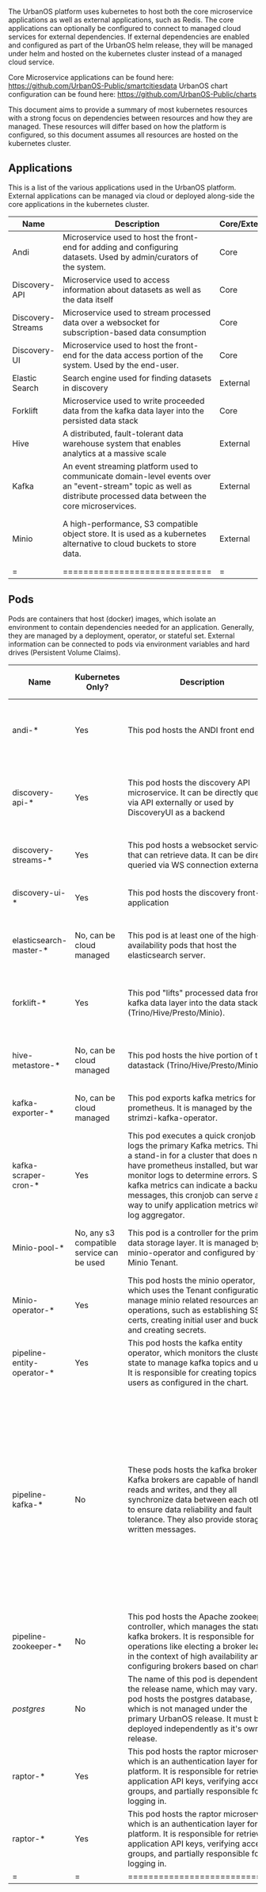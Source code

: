The UrbanOS platform uses kubernetes to host both the core microservice applications as well as external applications, such as Redis. The core applications can optionally be configured to connect to managed cloud services for external dependencies. If external dependencies are enabled and configured as part of the UrbanOS helm release, they will be managed under helm and hosted on the kubernetes cluster instead of a managed cloud service.

Core Microservice applications can be found here: https://github.com/UrbanOS-Public/smartcitiesdata
UrbanOS chart configuration can be found here: https://github.com/UrbanOS-Public/charts

This document aims to provide a summary of most kubernetes resources with a strong focus on dependencies between resources and how they are managed. These resources will differ based on how the platform is configured, so this document assumes all resources are hosted on the kubernetes cluster.

## Applications

This is a list of the various applications used in the UrbanOS platform. External applications can be managed via cloud or deployed along-side the core applications in the kubernetes cluster.

| Name | Description | Core/External | Required |
| - | - | - | - |
| Andi | Microservice used to host the front-end for adding and configuring datasets. Used by admin/curators of the system. | Core | Yes |
| Discovery-API | Microservice used to access information about datasets as well as the data itself | Core | Yes |
| Discovery-Streams | Microservice used to stream processed data over a websocket for subscription-based data consumption | Core | Yes |
| Discovery-UI | Microservice used to host the front-end for the data access portion of the system. Used by the end-user. | Core | Yes |
| Elastic Search | Search engine used for finding datasets in discovery | External | Yes |
| Forklift | Microservice used to write proceeded data from the kafka data layer into the persisted data stack | Core | Yes |
| Hive | A distributed, fault-tolerant data warehouse system that enables analytics at a massive scale | External | Yes |
| Kafka | An event streaming platform used to communicate domain-level events over an "event-stream" topic as well as distribute processed data between the core microservices. | External | Yes |
| Minio | A high-performance, S3 compatible object store. It is used as a kubernetes alternative to cloud buckets to store data. | External | No, but some S3 compatible interface is required |
| = |  ============================= | = | = |



## Pods

Pods are containers that host (docker) images, which isolate an environment to contain dependencies needed for an application. Generally, they are managed by a deployment, operator, or stateful set. External information can be connected to pods via environment variables and hard drives (Persistent Volume Claims).

| Name | Kubernetes Only? | Description | Associated Resources | Safe to delete? | Kustomized? | Managed by Operator? | Chart repository | Triage Flow/Troubleshooting Docs |
| - | - | - | - | - | - | - | - | - |
| andi-* | Yes | This pod hosts the ANDI front end  | **Redis:** Maintains entity state. <br> **Postgres:** Stores front-end UI state. <br> **Kafka:** Places messages on the event-stream to be read downstream. Also reads from the event stream. <br> **Auth0**: Connects to external Auth0 tenant for authentication. | Yes, it will restart from last kafka message. | No | No | https://github.com/UrbanOS-Public/charts/tree/master/charts/andi | NA |
| discovery-api-* | Yes | This pod hosts the discovery API microservice. It can be directly queried via API externally or used by DiscoveryUI as a backend | **Kafka:** Reads from the event-stream to receive entity updates. <br> **Redis:** Maintains entity state. <br> **Auth0**: Connects to external Auth0 tenant for authentication. <br> **Elasticsearch**: Used to search for datasets. <br> **Presto**: Used to query data already saved to the system. | Yes, it will restart from last kafka message. | No | No | https://github.com/UrbanOS-Public/charts/tree/master/charts/discovery-api | NA |
| discovery-streams-* | Yes | This pod hosts a websocket service that can retrieve data. It can be directly queried via WS connection externally. | **Redis:** Stores entity state in viewstore. <br> **Kafka:** Used to receive the latest processed data to publish externally. | Yes, it will restart from last kafka message. | No | No | https://github.com/UrbanOS-Public/charts/tree/master/charts/discovery-streams | NA |
| discovery-ui-* | Yes | This pod hosts the discovery front-end application | **Redis:** Maintains entity state. <br> | Yes, it will restart from last kafka message. | No | No | https://github.com/UrbanOS-Public/charts/tree/master/charts/discovery-streams | NA |
| elasticsearch-master-* | No, can be cloud managed | This pod is at least one of the high-availability pods that host the elasticsearch server. | **discovery-api:** Service that connects to elasticsearch to search datasets. <br> | Partially, it will restart, but drop any current transactions. | No | No | https://github.com/elastic/helm-charts | NA |
| forklift-* | Yes | This pod "lifts" processed data from kafka data layer into the data stack (Trino/Hive/Presto/Minio). | **Redis:** Maintains entity state. <br> **Kafka:** Reads from both the main event-stream for entity updates and the data layer for processed data. <br> **Presto:** Used to store processed data. <br> **Minio:** Used to manage the buckets that the data will be stored in. <br> | Yes, it will restart from last kafka message. | No | No | https://github.com/UrbanOS-Public/charts/tree/master/charts/forklift | NA |
| hive-metastore-* | No, can be cloud managed | This pod hosts the hive portion of the datastack (Trino/Hive/Presto/Minio). | **Minio(Optional):** Can be used as the required s3 connection that hive needs to manage data storage. <br> **Postgres**: Used to save metadata about trino. <br> | Partially. It will restart, but drop any current transactions. | No | No | https://github.com/trinodb/charts | NA |
| kafka-exporter-* | No, can be cloud managed | This pod exports kafka metrics for prometheus. It is managed by the strimzi-kafka-operator. | **Kafka:** Monitors all kafka topics and consumers. | Yes, it will restart. | No | Yes: strimzi-kafka-operator | https://github.com/strimzi/strimzi-kafka-operator/tree/main/helm-charts/helm3/strimzi-kafka-operator | NA |
| kafka-scraper-cron-* | Yes | This pod executes a quick cronjob that logs the primary Kafka metrics. This is a stand-in for a cluster that does not have prometheus installed, but wants to monitor logs to determine errors. Since kafka metrics can indicate a backup of messages, this cronjob can serve as a way to unify application metrics with a log aggregator. | **Kafka Exporter:** Queries the exporter's endpoint to retrieve and log the current metrics. | Yes, but it will skip that cronjob | No | No | https://github.com/UrbanOS-Public/charts/tree/master/charts/kafka | NA |
| Minio-pool-* | No, any s3 compatible service can be used | This pod is a controller for the primary data storage layer. It is managed by the minio-operator and configured by the Minio Tenant. | **Trino:** Used by trino/hive to store data. <br> **Forklift**: Indirectly used by forklift (through Trino) to read/write data. <br> **Discovery-API:** Indirectly used by discovery-api (through Trino) to read data. <br> | Yes, it will restart. | No | Yes: minio-operator | https://github.com/minio/operator/tree/master/helm <br> | NA |
| Minio-operator-* | Yes | This pod hosts the minio operator, which uses the Tenant configuration to manage minio related resources and operations, such as establishing SSL certs, creating initial user and buckets, and creating secrets. | **Tenant:** Detects installed tenants and manages based on their configuration. | Partially. It will restart, but drop any current transactions. | No | No, it is the operator. | https://github.com/minio/operator/tree/master/helm | NA |
| pipeline-entity-operator-* | Yes | This pod hosts the kafka entity operator, which monitors the cluster state to manage kafka topics and users. It is responsible for creating topics and users as configured in the chart. | **Kafka:** Ensures configured kafka topics are created and configured based on chart values. | Yes, it will restart. | No | Yes, strimzi-kafka-operator | https://github.com/strimzi/strimzi-kafka-operator/tree/main/helm-charts/helm3/strimzi-kafka-operator | NA |
| pipeline-kafka-* | No | These pods hosts the kafka brokers. Kafka brokers are capable of handling reads and writes, and they all synchronize data between each other to ensure data reliability and fault tolerance. They also provide storage for written messages. | **Andi:** Used by Andi to read/write to the event-stream topic. <br> **Reaper:** Used by Reaper to read/write to the event-stream topic. Also used to begin the data pipeline for each batch of ingested data. <br> **Alchemist:** Used by Alchemist to read/write to the event-stream topic. Also used in the data pipeline, after reaper, for performing transformations on each batch of data. <br> **Valkyrie**: Used by Valkyrie to read/write to the event-stream topic. Also used in the data pipeline, after Alchemist, to validate data types. <br> **Forklift: Used by forklift to read/write to the event-stream topic. Also used in the data pipeline, after Valkyrie, to persist the data pipeline into the primary data stack (Trino/Hive/Presto/Minio). <br> **Discovery-API:** Used by Discovery-API to read/write to the event-stream topic. <br> **Discovery-Streams:** Used by discovery-streams to read/write to the event-stream topic. Also used in the data-pipeline, after forklift, to stream to processed data to any subscribers of the stream. | Partially, it will restart but drop any current transactions. | No | Yes, strimzi-kafka-operator | https://github.com/strimzi/strimzi-kafka-operator/tree/main/helm-charts/helm3/strimzi-kafka-operator | NA |
| pipeline-zookeeper-* | No | This pod hosts the Apache zookeeper controller, which manages the status of kafka brokers. It is responsible for operations like electing a broker leader in the context of high availability and configuring brokers based on charts.  | **Kafka:** Ensures configured kafka brokers are created and configured based on chart values. | Yes, it will restart. | No | Yes, strimzi-kafka-operator | https://github.com/strimzi/strimzi-kafka-operator/tree/main/helm-charts/helm3/strimzi-kafka-operator | NA |
| *postgres* | No | The name of this pod is dependent on the release name, which may vary. This pod hosts the postgres database, which is not managed under the primary UrbanOS release. It must be deployed independently as it's own release. | **Andi:** Used by Andi to store the front-end UI state. <br> **Discovery-API:** Used by discovery-api to maintain organization and user state. **Trino/Hive:** Used by trino/hive to store data metadata. | Partially, it will restart, but any current transactions will be dropped. | No | Yes, strimzi-kafka-operator | https://github.com/strimzi/strimzi-kafka-operator/tree/main/helm-charts/helm3/strimzi-kafka-operator | NA |
| raptor-* | Yes | This pod hosts the raptor microservice, which is an authentication layer for the platform. It is responsible for retrieving application API keys, verifying access groups, and partially responsible for logging in. | **Andi:** Used by Andi to validate API keys and set access group. <br> **Discovery-API:** Used by discovery-api to create/validate API keys and read/write access group. | Yes, it will restart. | No | No | https://github.com/UrbanOS-Public/charts/tree/master/charts/raptor | NA |
| raptor-* | Yes | This pod hosts the raptor microservice, which is an authentication layer for the platform. It is responsible for retrieving application API keys, verifying access groups, and partially responsible for logging in. | **Andi:** Used by Andi to validate API keys and set access group. <br> **Discovery-API:** Used by discovery-api to create/validate API keys and read/write access group. | Yes, it will restart. | No | No | https://github.com/UrbanOS-Public/charts/tree/master/charts/raptor | NA |
| = | = | ============================= | ========================================= | = | = | = | = | = | = |


